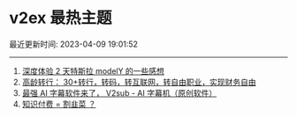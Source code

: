 # v2ex 最热主题

最近更新时间: 2023-04-09 19:01:52

--- 
1. [深度体验 2 天特斯拉 modelY 的一些感想](https://www.v2ex.com/t/930910) 
2. [高龄转行： 30+转行，转码，转互联网，转自由职业，实现财务自由](https://www.v2ex.com/t/930913) 
3. [最强 AI 字幕软件来了， V2sub - AI 字幕机（原创软件）](https://www.v2ex.com/t/930940) 
4. [知识付费 = 割韭菜 ？](https://www.v2ex.com/t/930987) 
